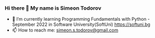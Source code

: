 ### Hi there 👋 My name is Simeon Todorov

- 🌱 I’m currently learning Programming Fundamentals with Python - September 2022 in Software University(SoftUni) https://softuni.bg
- 📫 How to reach me: simeon.s.todorov@gmail.com

<!--
**dinocom33/dinocom33** is a ✨ _special_ ✨ repository because its `README.md` (this file) appears on your GitHub profile.

Here are some ideas to get you started:

- 🔭 I’m currently working on ...
- 🌱 I’m currently learning Python
- 👯 I’m looking to collaborate on ...
- 🤔 I’m looking for help with ...
- 💬 Ask me about ...
- 📫 How to reach me: ...
- 😄 Pronouns: ...
- ⚡ Fun fact: ...
-->
